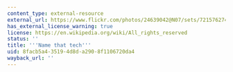 ```yaml
---
content_type: external-resource
external_url: https://www.flickr.com/photos/24639042@N07/sets/72157627403114034/with/6029486671/
has_external_license_warning: true
license: https://en.wikipedia.org/wiki/All_rights_reserved
status: ''
title: '''Name that tech'''
uid: 8facb5a4-3519-4d8d-a290-8f1106720da4
wayback_url: ''
---
```

